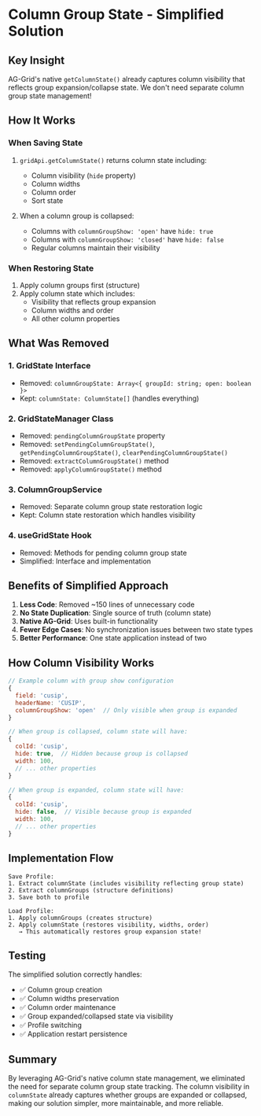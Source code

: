 # Column Group State - Simplified Solution

## Key Insight
AG-Grid's native `getColumnState()` already captures column visibility that reflects group expansion/collapse state. We don't need separate column group state management!

## How It Works

### When Saving State
1. `gridApi.getColumnState()` returns column state including:
   - Column visibility (`hide` property)
   - Column widths
   - Column order
   - Sort state
   
2. When a column group is collapsed:
   - Columns with `columnGroupShow: 'open'` have `hide: true`
   - Columns with `columnGroupShow: 'closed'` have `hide: false`
   - Regular columns maintain their visibility

### When Restoring State
1. Apply column groups first (structure)
2. Apply column state which includes:
   - Visibility that reflects group expansion
   - Column widths and order
   - All other column properties

## What Was Removed

### 1. GridState Interface
- Removed: `columnGroupState: Array<{ groupId: string; open: boolean }>`
- Kept: `columnState: ColumnState[]` (handles everything)

### 2. GridStateManager Class
- Removed: `pendingColumnGroupState` property
- Removed: `setPendingColumnGroupState()`, `getPendingColumnGroupState()`, `clearPendingColumnGroupState()`
- Removed: `extractColumnGroupState()` method
- Removed: `applyColumnGroupState()` method

### 3. ColumnGroupService
- Removed: Separate column group state restoration logic
- Kept: Column state restoration which handles visibility

### 4. useGridState Hook
- Removed: Methods for pending column group state
- Simplified: Interface and implementation

## Benefits of Simplified Approach

1. **Less Code**: Removed ~150 lines of unnecessary code
2. **No State Duplication**: Single source of truth (column state)
3. **Native AG-Grid**: Uses built-in functionality
4. **Fewer Edge Cases**: No synchronization issues between two state types
5. **Better Performance**: One state application instead of two

## How Column Visibility Works

```javascript
// Example column with group show configuration
{
  field: 'cusip',
  headerName: 'CUSIP',
  columnGroupShow: 'open'  // Only visible when group is expanded
}

// When group is collapsed, column state will have:
{
  colId: 'cusip',
  hide: true,  // Hidden because group is collapsed
  width: 100,
  // ... other properties
}

// When group is expanded, column state will have:
{
  colId: 'cusip',
  hide: false,  // Visible because group is expanded
  width: 100,
  // ... other properties
}
```

## Implementation Flow

```
Save Profile:
1. Extract columnState (includes visibility reflecting group state)
2. Extract columnGroups (structure definitions)
3. Save both to profile

Load Profile:
1. Apply columnGroups (creates structure)
2. Apply columnState (restores visibility, widths, order)
   → This automatically restores group expansion state!
```

## Testing

The simplified solution correctly handles:
- ✅ Column group creation
- ✅ Column widths preservation
- ✅ Column order maintenance
- ✅ Group expanded/collapsed state via visibility
- ✅ Profile switching
- ✅ Application restart persistence

## Summary

By leveraging AG-Grid's native column state management, we eliminated the need for separate column group state tracking. The column visibility in `columnState` already captures whether groups are expanded or collapsed, making our solution simpler, more maintainable, and more reliable.